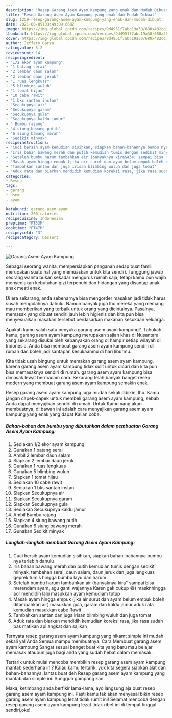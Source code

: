 ```yaml
---
description: "Resep Garang Asem Ayam Kampung yang enak dan Mudah Dibuat"
title: "Resep Garang Asem Ayam Kampung yang enak dan Mudah Dibuat"
slug: 1259-resep-garang-asem-ayam-kampung-yang-enak-dan-mudah-dibuat
date: 2021-06-09T03:49:09.668Z
image: https://img-global.cpcdn.com/recipes/9d4951f7abc19a30/680x482cq70/garang-asem-ayam-kampung-foto-resep-utama.jpg
thumbnail: https://img-global.cpcdn.com/recipes/9d4951f7abc19a30/680x482cq70/garang-asem-ayam-kampung-foto-resep-utama.jpg
cover: https://img-global.cpcdn.com/recipes/9d4951f7abc19a30/680x482cq70/garang-asem-ayam-kampung-foto-resep-utama.jpg
author: Jeffery Garza
ratingvalue: 3.2
reviewcount: 14
recipeingredient:
- "1/2 ekor ayam kampung"
- "1 batang serai"
- "2 lembar daun salam"
- "2 lembar daun jeruk"
- "1 ruas lengkuas"
- "5 blimbing wuluh"
- "1 tomat hijau"
- "10 cabe rawit"
- "1 bks santan instan"
- "Secukupnya air"
- "Secukupnya garam"
- "Secukupnya gula"
- "Secukupnya kaldu jamur"
- " Bumbu rajang"
- "4 siung bawang putih"
- "6 siung bawang merah"
- "Sedikit minyak"
recipeinstructions:
- "Cuci bersih ayam kemudian sisihkan, siapkan bahan-bahannya bumbu nya terlebih dahulu"
- "Iris bahan bawang merah dan putih kemudian tumis dengan sedikit minyak, tambahan serai, daun salam, daun jeruk dan juga lengkuas geprek tumis hingga bumbu layu dan harum"
- "Setelah bumbu harum tambahkan air (banyaknya kira&#34; sampai bisa merendam ayam, agu ganti wajannya Karen gak cukup 😅) masknhingga aor mendidih lalu masukkan ayam kemudiam tutup"
- "Masak ayam hingga empuk (jika air surut dan ayam belum empuk boleh ditambahkan air) masukkan gula, garam dan kaldu jamur aduk rata kemudian masukkan cabe Rawit"
- "Tambahkan santan dan juga irisan blimbing wuluh dan juga tomat"
- "Aduk rata dan biarkan mendidih kemudian koreksi rasa, jika rasa sudah pas matikan api angkat dan sajikan"
categories:
- Resep
tags:
- garang
- asem
- ayam

katakunci: garang asem ayam 
nutrition: 260 calories
recipecuisine: Indonesian
preptime: "PT33M"
cooktime: "PT47M"
recipeyield: "3"
recipecategory: Dessert

---
```



![Garang Asem Ayam Kampung](https://img-global.cpcdn.com/recipes/9d4951f7abc19a30/680x482cq70/garang-asem-ayam-kampung-foto-resep-utama.jpg)

Sebagai seorang wanita, mempersiapkan panganan sedap buat famili merupakan suatu hal yang memuaskan untuk kita sendiri. Tanggung jawab seorang  wanita bukan sekadar mengurus rumah saja, tetapi kamu pun wajib menyediakan kebutuhan gizi terpenuhi dan hidangan yang disantap anak-anak mesti enak.

Di era  sekarang, anda sebenarnya bisa mengorder masakan jadi tidak harus susah mengolahnya dahulu. Namun banyak juga lho mereka yang memang mau memberikan yang terbaik untuk orang yang dicintainya. Pasalnya, memasak yang dibuat sendiri jauh lebih higienis dan kita pun bisa menyesuaikan masakan tersebut berdasarkan makanan kesukaan keluarga. 



Apakah kamu salah satu penyuka garang asem ayam kampung?. Tahukah kamu, garang asem ayam kampung merupakan sajian khas di Nusantara yang sekarang disukai oleh kebanyakan orang di hampir setiap wilayah di Indonesia. Anda bisa membuat garang asem ayam kampung sendiri di rumah dan boleh jadi santapan kesukaanmu di hari liburmu.

Kita tidak usah bingung untuk memakan garang asem ayam kampung, karena garang asem ayam kampung tidak sulit untuk dicari dan kita pun bisa memasaknya sendiri di rumah. garang asem ayam kampung bisa dimasak lewat bermacam cara. Sekarang telah banyak banget resep modern yang membuat garang asem ayam kampung semakin enak.

Resep garang asem ayam kampung juga mudah sekali dibikin, lho. Kamu jangan capek-capek untuk membeli garang asem ayam kampung, sebab Anda dapat menyajikan sendiri di rumah. Untuk Kamu yang akan membuatnya, di bawah ini adalah cara menyajikan garang asem ayam kampung yang enak yang dapat Kalian coba.

<!--inarticleads1-->

##### Bahan-bahan dan bumbu yang dibutuhkan dalam pembuatan Garang Asem Ayam Kampung:

1. Sediakan 1/2 ekor ayam kampung
1. Gunakan 1 batang serai
1. Ambil 2 lembar daun salam
1. Siapkan 2 lembar daun jeruk
1. Gunakan 1 ruas lengkuas
1. Gunakan 5 blimbing wuluh
1. Siapkan 1 tomat hijau
1. Sediakan 10 cabe rawit
1. Sediakan 1 bks santan instan
1. Siapkan Secukupnya air
1. Siapkan Secukupnya garam
1. Siapkan Secukupnya gula
1. Sediakan Secukupnya kaldu jamur
1. Ambil  Bumbu rajang
1. Siapkan 4 siung bawang putih
1. Gunakan 6 siung bawang merah
1. Gunakan Sedikit minyak




<!--inarticleads2-->

##### Langkah-langkah membuat Garang Asem Ayam Kampung:

1. Cuci bersih ayam kemudian sisihkan, siapkan bahan-bahannya bumbu nya terlebih dahulu
1. Iris bahan bawang merah dan putih kemudian tumis dengan sedikit minyak, tambahan serai, daun salam, daun jeruk dan juga lengkuas geprek tumis hingga bumbu layu dan harum
1. Setelah bumbu harum tambahkan air (banyaknya kira&#34; sampai bisa merendam ayam, agu ganti wajannya Karen gak cukup 😅) masknhingga aor mendidih lalu masukkan ayam kemudiam tutup
1. Masak ayam hingga empuk (jika air surut dan ayam belum empuk boleh ditambahkan air) masukkan gula, garam dan kaldu jamur aduk rata kemudian masukkan cabe Rawit
1. Tambahkan santan dan juga irisan blimbing wuluh dan juga tomat
1. Aduk rata dan biarkan mendidih kemudian koreksi rasa, jika rasa sudah pas matikan api angkat dan sajikan




Ternyata resep garang asem ayam kampung yang nikamt simple ini mudah sekali ya! Anda Semua mampu membuatnya. Cara Membuat garang asem ayam kampung Sangat sesuai banget buat kita yang baru mau belajar memasak ataupun juga bagi anda yang sudah hebat dalam memasak.

Tertarik untuk mulai mencoba membikin resep garang asem ayam kampung mantab sederhana ini? Kalau kamu tertarik, yuk kita segera siapkan alat dan bahan-bahannya, lantas buat deh Resep garang asem ayam kampung yang mantab dan simple ini. Sungguh gampang kan. 

Maka, ketimbang anda berfikir lama-lama, ayo langsung aja buat resep garang asem ayam kampung ini. Pasti kamu tak akan menyesal bikin resep garang asem ayam kampung lezat tidak rumit ini! Selamat mencoba dengan resep garang asem ayam kampung lezat tidak ribet ini di tempat tinggal sendiri,oke!.


